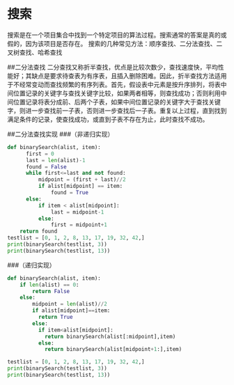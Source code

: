 # 搜索
搜索是在一个项目集合中找到一个特定项目的算法过程。搜索通常的答案是真的或假的，因为该项目是否存在。
搜索的几种常见方法：顺序查找、二分法查找、二叉树查找、哈希查找

##二分法查找
二分查找又称折半查找，优点是比较次数少，查找速度快，平均性能好；其缺点是要求待查表为有序表，且插入删除困难。因此，折半查找方法适用于不经常变动而查找频繁的有序列表。首先，假设表中元素是按升序排列，将表中间位置记录的关键字与查找关键字比较，如果两者相等，则查找成功；否则利用中间位置记录将表分成前、后两个子表，如果中间位置记录的关键字大于查找关键字，则进一步查找前一子表，否则进一步查找后一子表。重复以上过程，直到找到满足条件的记录，使查找成功，或直到子表不存在为止，此时查找不成功。


##二分法查找实现
###（非递归实现）
```python
def binarySearch(alist, item):
	  first = 0
	  last = len(alist)-1
	  found = False
	  while first<=last and not found:
	      midpoint = (first + last)//2
	      if alist[midpoint] == item:
	          found = True
      else:
          if item < alist[midpoint]:
              last = midpoint-1
          else:
              first = midpoint+1
    return found
testlist = [0, 1, 2, 8, 13, 17, 19, 32, 42,]
print(binarySearch(testlist, 3))
print(binarySearch(testlist, 13))
```
###（递归实现）
```python
def binarySearch(alist, item):
    if len(alist) == 0:
        return False
    else:
        midpoint = len(alist)//2
        if alist[midpoint]==item:
          return True
        else:
          if item<alist[midpoint]:
            return binarySearch(alist[:midpoint],item)
          else:
            return binarySearch(alist[midpoint+1:],item)

testlist = [0, 1, 2, 8, 13, 17, 19, 32, 42,]
print(binarySearch(testlist, 3))
print(binarySearch(testlist, 13))
```
